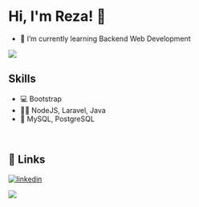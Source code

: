 

<!--
**kizaru1st/kizaru1st** is a ✨ _special_ ✨ repository because its `README.md` (this file) appears on your GitHub profile.

Here are some ideas to get you started:

- 🔭 I’m currently working on ...
- 👯 I’m looking to collaborate on ...
- 🤔 I’m looking for help with ...
- 💬 Ask me about ...
- 📫 How to reach me: ...
- 😄 Pronouns: ...
- ⚡ Fun fact: ...
-->


# Hi, I'm Reza! 👋 
- 🌱 I’m currently learning Backend Web Development
<img src="https://i.imgur.com/KXx0cCx.gif">



## Skills
- 💻 Bootstrap
- 👨‍💻 NodeJS, Laravel, Java
- 💽 MySQL, PostgreSQL
<br>


## 🔗 Links
[![linkedin](https://img.shields.io/badge/linkedin-0A66C2?style=for-the-badge&logo=linkedin&logoColor=white)](https://www.linkedin.com/in/muhammad-reza-rizki-rahmadi-051212216/)

<img src="https://github.com/Xx-Ashutosh-xX/Xx-Ashutosh-xX/blob/master/assets/93195.gif">













